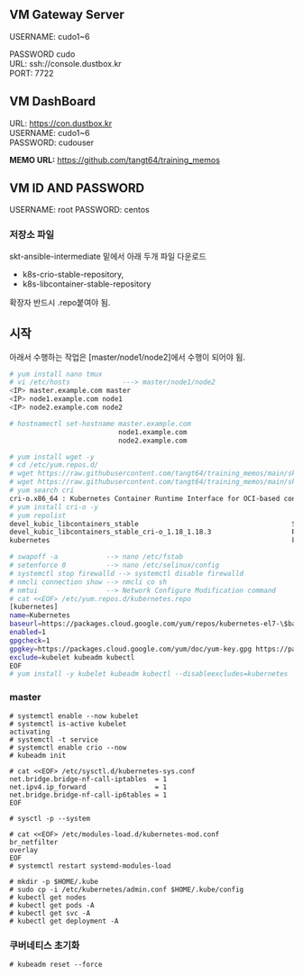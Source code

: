 ## VM Gateway Server

USERNAME: cudo1~6

PASSWORD cudo<br/>
URL: ssh://console.dustbox.kr <br/>
PORT: 7722<br/>

## VM DashBoard

URL: https://con.dustbox.kr<br/>
USERNAME: cudo1~6<br/>
PASSWORD: cudouser<br/>

__MEMO URL:__ https://github.com/tangt64/training_memos

## VM ID AND PASSWORD

USERNAME: root
PASSWORD: centos


### 저장소 파일

skt-ansible-intermediate 밑에서 아래 두개 파일 다운로드

* k8s-crio-stable-repository, 
* k8s-libcontainer-stable-repository

확장자 반드시 .repo붙여야 됨.

## 시작

아래서 수행하는 작업은 [master/node1/node2]에서 수행이 되어야 됨.

```bash
# yum install nano tmux 
# vi /etc/hosts             ---> master/node1/node2
<IP> master.example.com master
<IP> node1.example.com node1
<IP> node2.example.com node2

# hostnamectl set-hostname master.example.com
                           node1.example.com
                           node2.example.com

# yum install wget -y
# cd /etc/yum.repos.d/
# wget https://raw.githubusercontent.com/tangt64/training_memos/main/skt-ansible-intermediate/k8s-crio-stable-repository -O  /etc/yum.repos.d/k8s-crio-stable-repository.repo
# wget https://raw.githubusercontent.com/tangt64/training_memos/main/skt-ansible-intermediate/k8s-libcontainer-stable-repository -O /etc/yum.repos.d/k8s-libcontainer-stable-repository.repo
# yum search cri
cri-o.x86_64 : Kubernetes Container Runtime Interface for OCI-based containers
# yum install cri-o -y
# yum repolist
devel_kubic_libcontainers_stable                                      Stable Releases of Upstream github.com/containers packages (CentOS_7)
devel_kubic_libcontainers_stable_cri-o_1.18_1.18.3                    Release 1.18.3 (CentOS_7)
kubernetes                                                            kubernetes repository

# swapoff -a            --> nano /etc/fstab
# setenforce 0          --> nano /etc/selinux/config
# systemctl stop firewalld --> systemctl disable firewalld
# nmcli connection show --> nmcli co sh 
# nmtui                 --> Network Configure Modification command 
# cat <<EOF> /etc/yum.repos.d/kubernetes.repo
[kubernetes]
name=Kubernetes
baseurl=https://packages.cloud.google.com/yum/repos/kubernetes-el7-\$basearch
enabled=1
gpgcheck=1
gpgkey=https://packages.cloud.google.com/yum/doc/yum-key.gpg https://packages.cloud.google.com/yum/doc/rpm-package-key.gpg
exclude=kubelet kubeadm kubectl
EOF
# yum install -y kubelet kubeadm kubectl --disableexcludes=kubernetes

```
### master
```
# systemctl enable --now kubelet 
# systemctl is-active kubelet
activating
# systemctl -t service 
# systemctl enable crio --now
# kubeadm init 

# cat <<EOF> /etc/sysctl.d/kubernetes-sys.conf
net.bridge.bridge-nf-call-iptables  = 1
net.ipv4.ip_forward                 = 1
net.bridge.bridge-nf-call-ip6tables = 1
EOF

# sysctl -p --system

# cat <<EOF> /etc/modules-load.d/kubernetes-mod.conf
br_netfilter
overlay
EOF
# systemctl restart systemd-modules-load

```

```
# mkdir -p $HOME/.kube
# sudo cp -i /etc/kubernetes/admin.conf $HOME/.kube/config
# kubectl get nodes
# kubectl get pods -A
# kubectl get svc -A
# kubectl get deployment -A
```

### 쿠버네티스 초기화

```
# kubeadm reset --force

```

